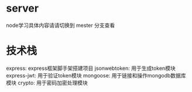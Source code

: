 # server
node学习具体内容请请切换到 mester 分支查看


# 技术栈
express: express框架脚手架搭建项目
jsonwebtoken:  用于生成token模块
express-jwt:  用于验证token模块
mongoose: 用于链接和操作mongodb数据库模块
crypto: 用于密码加密处理模块